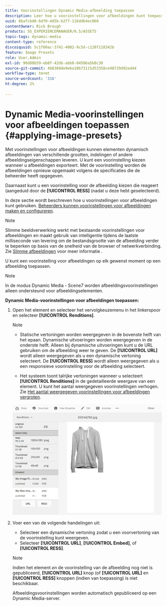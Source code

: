 ```yaml
---
title: Voorinstellingen Dynamic Media-afbeelding toepassen
description: Leer hoe u voorinstellingen voor afbeeldingen kunt toepassen in Dynamic Media
uuid: 8bafcbd0-6df0-4d5b-b2f7-116ddb4ec060
contentOwner: Rick Brough
products: SG_EXPERIENCEMANAGER/6.5/ASSETS
topic-tags: dynamic-media
content-type: reference
discoiquuid: 5c1f60ac-3741-4002-9c5d-c128f118342b
feature: Image Presets
role: User,Admin
exl-id: 98d88b59-eb8f-42db-abb8-04506a5b8c30
source-git-commit: 4b8369de9e6a10b73115d53358ce98729d92ed44
workflow-type: tm+mt
source-wordcount: '316'
ht-degree: 2%

---
```


# Dynamic Media-voorinstellingen voor afbeeldingen toepassen {#applying-image-presets}

Met voorinstellingen voor afbeeldingen kunnen elementen dynamisch afbeeldingen van verschillende grootten, indelingen of andere afbeeldingseigenschappen leveren. U kunt een voorinstelling kiezen wanneer u afbeeldingen exporteert. Met de voorinstelling worden de afbeeldingen opnieuw opgemaakt volgens de specificaties die de beheerder heeft opgegeven.

Daarnaast kunt u een voorinstelling voor de afbeelding kiezen die reageert (aangeduid door de **[!UICONTROL RESS]** (nadat u deze hebt geselecteerd).

In deze sectie wordt beschreven hoe u voorinstellingen voor afbeeldingen kunt gebruiken. [Beheerders kunnen voorinstellingen voor afbeeldingen maken en configureren](managing-image-presets.md).

>[!NOTE]
>
>Slimme beeldverwerking werkt met bestaande voorinstellingen voor afbeeldingen en maakt gebruik van intelligentie tijdens de laatste milliseconde van levering om de bestandsgrootte van de afbeelding verder te beperken op basis van de snelheid van de browser of netwerkverbinding. Zie [Slimme afbeeldingen](imaging-faq.md) voor meer informatie .

U kunt een voorinstelling voor afbeeldingen op elk gewenst moment op een afbeelding toepassen.

>[!NOTE]
>
>In de modus Dynamic Media - Scene7 worden afbeeldingsvoorinstellingen alleen ondersteund voor afbeeldingselementen.

**Dynamic Media-voorinstellingen voor afbeeldingen toepassen:**

1. Open het element en selecteer het vervolgkeuzemenu in het linkerspoor en selecteer **[!UICONTROL Renditions]**.

   >[!NOTE]
   >
   >* Statische vertoningen worden weergegeven in de bovenste helft van het epaan. Dynamische uitvoeringen worden weergegeven in de onderste helft. Alleen bij dynamische uitvoeringen kunt u de URL gebruiken om de afbeelding weer te geven. De **[!UICONTROL URL]** wordt alleen weergegeven als u een dynamische vertoning selecteert. De **[!UICONTROL RESS]** wordt alleen weergegeven als u een responsieve voorinstelling voor de afbeelding selecteert.
   >
   >* Het systeem toont talrijke vertoningen wanneer u selecteert **[!UICONTROL Renditions]** in de gedetailleerde weergave van een element. U kunt het aantal weergegeven voorinstellingen verhogen. Zie [Het aantal weergegeven voorinstellingen voor afbeeldingen vergroten](managing-image-presets.md#increasing-or-decreasing-the-number-of-image-presets-that-display).


   ![chlimage_1-208](assets/chlimage_1-208.png)

1. Voer een van de volgende handelingen uit:

   * Selecteer een dynamische vertoning zodat u een voorvertoning van de voorinstelling kunt weergeven.
   * Selecteer **[!UICONTROL URL]**, **[!UICONTROL Embed]**, of **[!UICONTROL RESS]**.

   >[!NOTE]
   >
   >Indien het element *en* de voorinstelling van de afbeelding nog niet is gepubliceerd, **[!UICONTROL URL]** knop (of **[!UICONTROL URL]** en **[!UICONTROL RESS]** knoppen (indien van toepassing) is niet beschikbaar.
   >
   >Afbeeldingsvoorinstellingen worden automatisch gepubliceerd op een Dynamic Media-server.
